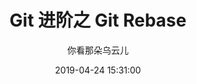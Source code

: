 ---
layout:     post
title:      "Git 进阶之 Git Rebase"
date:       2019-04-24 15:31:00
author:     "你看那朵乌云儿"
header-img: "img/black-hole.jpg"
catalog: true
tags:
    - 其他
---